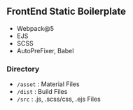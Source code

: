 ## FrontEnd Static Boilerplate

- Webpack@5
- EJS
- SCSS
- AutoPreFixer, Babel

### Directory

- `/asset` : Material Files
- `/dist` : Build Files
- `/src` : .js, .scss/css, .ejs Files
